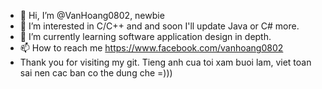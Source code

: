 - 👋 Hi, I’m @VanHoang0802, newbie
- 👀 I’m interested in C/C++ and and soon I'll update Java or C# more.
- 🌱 I’m currently learning software application design in depth.
- 📫 How to reach me https://www.facebook.com/vanhoang0802
- Thank you for visiting my git. Tieng anh cua toi xam buoi lam, viet toan sai nen cac ban co the dung che =)))

<!---
HoangVan2002/HoangVan2002 is a ✨ special ✨ repository because its `README.md` (this file) appears on your GitHub profile.
You can click the Preview link to take a look at your changes.
--->

